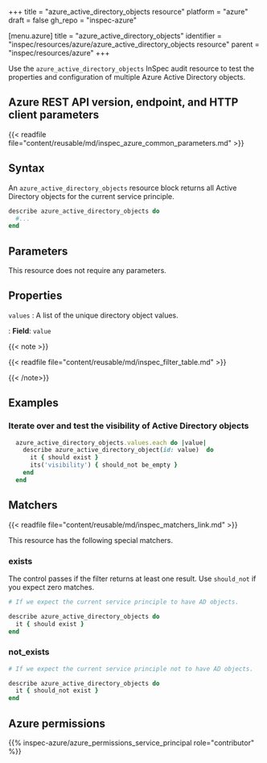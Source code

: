 +++
title = "azure_active_directory_objects resource"
platform = "azure"
draft = false
gh_repo = "inspec-azure"

[menu.azure]
title = "azure_active_directory_objects"
identifier = "inspec/resources/azure/azure_active_directory_objects resource"
parent = "inspec/resources/azure"
+++

Use the `azure_active_directory_objects` InSpec audit resource to test the properties and configuration of multiple Azure Active Directory objects.

## Azure REST API version, endpoint, and HTTP client parameters

{{< readfile file="content/reusable/md/inspec_azure_common_parameters.md" >}}

## Syntax

An `azure_active_directory_objects` resource block returns all Active Directory objects for the current service principle.

```ruby
describe azure_active_directory_objects do
  #...
end
```

## Parameters

This resource does not require any parameters.

## Properties

`values`
: A list of the unique directory object values.

: **Field**: `value`

{{< note >}}

{{< readfile file="content/reusable/md/inspec_filter_table.md" >}}

{{< /note>}}

## Examples

### Iterate over and test the visibility of Active Directory objects

```ruby
  azure_active_directory_objects.values.each do |value|
    describe azure_active_directory_object(id: value)  do
      it { should exist }
      its('visibility') { should_not be_empty }
    end
  end

```

## Matchers

{{< readfile file="content/reusable/md/inspec_matchers_link.md" >}}

This resource has the following special matchers.

### exists

The control passes if the filter returns at least one result. Use `should_not` if you expect zero matches.

```ruby
# If we expect the current service principle to have AD objects.

describe azure_active_directory_objects do
  it { should exist }
end
```

### not_exists

```ruby
# If we expect the current service principle not to have AD objects.

describe azure_active_directory_objects do
  it { should_not exist }
end
```

## Azure permissions

{{% inspec-azure/azure_permissions_service_principal role="contributor" %}}
